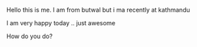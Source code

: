 Hello this is me. I am from butwal but i ma recently at kathmandu

I am very happy today .. just awesome


How do you do?

